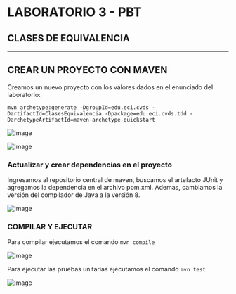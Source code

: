# LABORATORIO 3 - PBT
## CLASES DE EQUIVALENCIA
---
## CREAR UN PROYECTO CON MAVEN

Creamos un nuevo proyecto con los valores dados en el enunciado del laboratorio:

```
mvn archetype:generate -DgroupId=edu.eci.cvds -DartifactId=ClasesEquivalencia -Dpackage=edu.eci.cvds.tdd -DarchetypeArtifactId=maven-archetype-quickstart
```
![image](https://user-images.githubusercontent.com/63562181/220468826-b9e985ff-36f6-45ed-b81e-117836b48486.png)

![image](https://user-images.githubusercontent.com/63562181/220468961-ca8b6402-b26d-4ff1-afeb-104b7f596fda.png)

### Actualizar y crear dependencias en el proyecto

Ingresamos al repositorio central de maven, buscamos el artefacto JUnit y agregamos la dependencia en el archivo pom.xml. Ademas, cambiamos la versión del compilador de Java a la versión 8.

![image](https://user-images.githubusercontent.com/63562181/221335317-8fde1bc8-f70f-4f3c-a27b-382d5d6ac995.png)

### COMPILAR Y EJECUTAR

Para compilar ejecutamos el comando `mvn compile`

![image](https://user-images.githubusercontent.com/63562181/221335209-a734a6a2-7573-4e34-a583-54f6e1553358.png)

Para ejecutar las pruebas unitarias ejecutamos el comando `mvn test`

![image](https://user-images.githubusercontent.com/63562181/221335617-fb06a274-14e0-4169-8e9f-0b230ba0555a.png)
